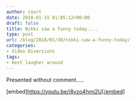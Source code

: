 ```yaml
---
author: court
date: 2018-01-31 01:05:12+00:00
draft: false
title: Nikki saw a funny today....
type: post
url: /blog/2018/01/30/nikki-saw-a-funny-today/
categories:
- Video Diversions
tags:
- best laugher around
---
```


Presented without comment.....

[embed]https://youtu.be/i8vzo4hmj2U[/embed]
